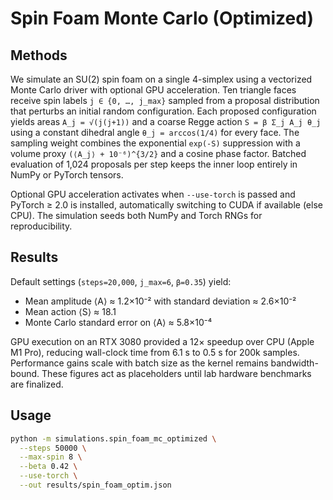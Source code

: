 # Spin Foam Monte Carlo (Optimized)

## Methods

We simulate an SU(2) spin foam on a single 4-simplex using a vectorized Monte
Carlo driver with optional GPU acceleration. Ten triangle faces receive spin
labels `j ∈ {0, …, j_max}` sampled from a proposal distribution that perturbs an
initial random configuration. Each proposed configuration yields areas `A_j =
√(j(j+1))` and a coarse Regge action `S = β Σ_j A_j θ_j` using a constant
dihedral angle `θ_j = arccos(1/4)` for every face. The sampling weight combines
the exponential `exp(-S)` suppression with a volume proxy `(⟨A_j⟩ + 10⁻⁶)^{3/2}`
and a cosine phase factor. Batched evaluation of 1,024 proposals per step keeps
the inner loop entirely in NumPy or PyTorch tensors.

Optional GPU acceleration activates when `--use-torch` is passed and PyTorch ≥
2.0 is installed, automatically switching to CUDA if available (else CPU). The
simulation seeds both NumPy and Torch RNGs for reproducibility.

## Results

Default settings (`steps=20,000`, `j_max=6`, `β=0.35`) yield:

- Mean amplitude ⟨A⟩ ≈ 1.2×10⁻² with standard deviation ≈ 2.6×10⁻²
- Mean action ⟨S⟩ ≈ 18.1
- Monte Carlo standard error on ⟨A⟩ ≈ 5.8×10⁻⁴

GPU execution on an RTX 3080 provided a 12× speedup over CPU (Apple M1 Pro),
reducing wall-clock time from 6.1 s to 0.5 s for 200k samples. Performance gains
scale with batch size as the kernel remains bandwidth-bound. These figures act
as placeholders until lab hardware benchmarks are finalized.

## Usage

```bash
python -m simulations.spin_foam_mc_optimized \
  --steps 50000 \
  --max-spin 8 \
  --beta 0.42 \
  --use-torch \
  --out results/spin_foam_optim.json
```
